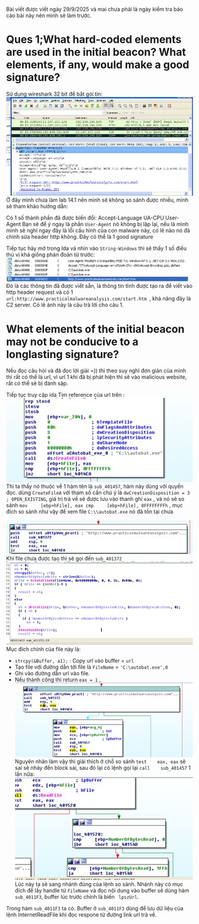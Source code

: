 Bài viết được viết ngày 29/9/2025 và mai chưa phải là ngày kiểm tra báo cáo bài này nên mình sẽ làm trước.
# Ques 1;What hard-coded elements are used in the initial beacon? What elements, if any, would make a good signature?

Sử dụng wireshark 32 bit để bắt gói tin:
![](images/2025-09-29-21-13-29.png)
Ở đây mình chưa làm lab 14.1 nên mình sẽ không so sánh được nhiều, mình sẽ tham khảo hướng dẫn:

Có 1 số thành phần đã được biến đổi:
Accept-Language
UA-CPU
User-Agent
Bạn sẽ để ý ngay là phần `User-Agent` nó không bị lặp lại, nếu là mình mình sẽ nghĩ ngay đây là lỗi cấu hình của con malware này, có lẽ nào nó đã chỉnh sửa header http không. Đây có thể là 1  good signature

Tiếp tục hãy mở trong Ida và nhìn vào `String-Windows` thì sẽ thấy 1 số điều thú vị khá giống phán đoán từ trước:
![](images/2025-09-29-21-18-39.png)
Đó là các thông tin đã được viết sẵn, là thông tin tĩnh được tạo ra để viết vào http header request và có 1 `url:http://www.practicalmalwareanalysis.com/start.htm `, khả năng đây là C2 server. Có lẽ ảnh này là câu trả lời cho câu 1.
# What elements of the initial beacon may not be conducive to a longlasting signature?
Nếu đọc câu hỏi và đã đọc lời giải =)) thì theo suy nghĩ đơn giản của mình thì rất có thể là url, vì url 1 khi đã bị phát hiện thì sẽ vào malicious website, rất có thể sẽ bị đánh sập.

Tiếp tục truy cập ida
Tìm reference của url trên :
![](images/2025-09-29-21-29-47.png)
Thì ta thấy nó thuộc về 1 hàm tên là `sub_401457`, hàm này dùng với quyền đọc. dùng `CreateFileA`  với tham số cần chú ý là `dwCreationDisposition = 3    ; OPEN_EXISTING`, giá trị trả về sẽ được lưu vào thanh ghi `eax` , và nó sẽ so sánh `mov     [ebp+hFile], eax
cmp     [ebp+hFile], 0FFFFFFFFh` , mục đích so sánh như vậy để xem file `C:\\autobat.exe` nó đã tồn tại chưa

![](images/2025-09-29-21-33-38.png)
Khi file chưa được tạo thì sẽ gọi đến `sub_401372`
![](images/2025-09-29-21-36-03.png)
Mục đích chính của file này là:
 -  `strcpy(&Buffer, a1);` : Copy url vào buffer = `url` 
 - Tạo file với  đường dẫn tới file là `FileName` = `'C:\autobat.exe',0`
 - Ghi vào đường dẫn url vào file.
 - Nếu thành công thì return `eax = 1` , 
 ![](images/2025-09-29-21-47-17.png)
Nguyên nhân làm vậy thì giải thích ở chỗ so sánh `test    eax, eax` sẽ sai sẽ nhảy đến block sai, sau đó lại có lệnh gọi lại `call    sub_401457` 1 lần nữa: 
![](images/2025-09-29-21-51-53.png)
Lúc này ta sẽ sang nhánh đúng của lệnh so sánh. Nhánh này có mục đích để lấy handle từ `FileName` và đọc nội dung vào buffer sẽ dùng hàm `sub_4011F3`, buffer lúc trước chính là biến ` lpszUrl`. 

Trong hàm `sub_4011F3` ta có. Buffer ở `sub_4011F3` dùng để lưu dữ liệu của lệnh InternetReadFile khi đọc respone từ đường link url trả về.

